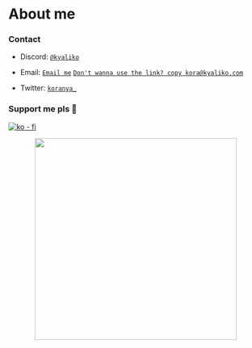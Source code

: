 <h1>About me</h1>

<h3>Contact</h3>


+ Discord: <a href="https://discord.com/users/828795326878056459">`@kyaliko`</a>

+ Email: <a href="mailto:kora@kyaliko.com">`Email me`</a> <a href="https://nekos.ca/">`Don't wanna use the link? copy kora@kyaliko.com`</a>

+ Twitter: <a href="https://twitter.com/koranya_">`koranya_`</a>

### Support me pls 🙏

[![ko - fi](https://ko-fi.com/img/githubbutton_sm.svg)](https://ko-fi.com/O5O4D6DP7)
  
  <p align=center>
   <img src="https://githubstats-five.vercel.app/api?username=hi-doki&show_icons=true&theme=kyatto" width=400 align=center />
  </p>
  
